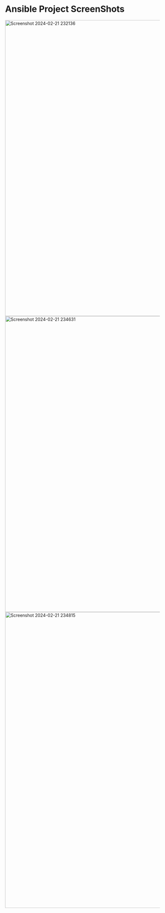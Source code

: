 # Ansible Project ScreenShots

<img width="960" alt="Screenshot 2024-02-21 232136" src="https://github.com/sanyam40/DevOps-Projects/assets/87993985/537d6ea7-0df1-4326-ae2e-d9133832582c">
<img width="960" alt="Screenshot 2024-02-21 234631" src="https://github.com/sanyam40/DevOps-Projects/assets/87993985/04a04f0b-1c33-4c07-966f-500d29438738">
<img width="960" alt="Screenshot 2024-02-21 234815" src="https://github.com/sanyam40/DevOps-Projects/assets/87993985/0c701028-0858-4140-9bea-4e6301308fa1">
